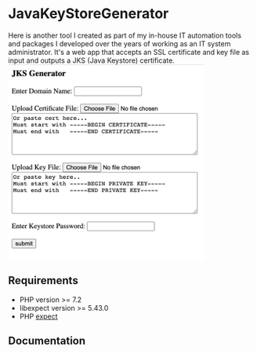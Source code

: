 # JavaKeyStoreGenerator
Here is another tool I created as part of my in-house IT automation tools and packages I developed over the years of working as an IT system administrator. 
It's a web app that accepts an SSL certificate and key file as input and outputs a JKS (Java Keystore) certificate.
<br/>
<img align="center" src="jks_page.png" align="right" width="400" />

## Requirements
- PHP version >= 7.2
- libexpect version >= 5.43.0
- PHP [expect](https://www.php.net/manual/en/book.expect.php)

## Documentation
